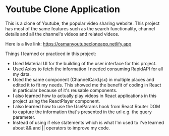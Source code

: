 # Youtube Clone Application

This is a clone of Youtube, the popular video sharing website. This project has most of the same features such as the search functionality, channel details and all the channel's videos and related videos.

Here is a live link: https://osmanyoutubecloneapp.netlify.app

Things I learned or practiced in this project:

- Used Material UI for the building of the user interface for this project.
- Used Axios to fetch the information I needed consuming RapidAPI for all my data.
- Used the same component (ChannelCard.jsx) in multiple places and edited it to fit my needs. This showed me the benefit of coding in React in particular because of it's reusable components.
- I also learned how to actually play videos in React applications in this project using the ReactPlayer component.
- I also learned how to use the UseParams hook from React Router DOM to capture the information that's presented in the url e.g. the query parameter.
- Instead of using if else statements which is what I'm used to I've learned about && and || operators to improve my code.
